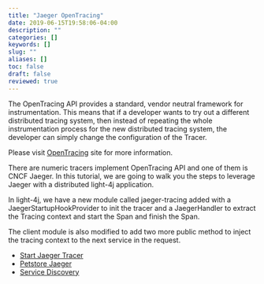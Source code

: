 ```yaml
---
title: "Jaeger OpenTracing"
date: 2019-06-15T19:58:06-04:00
description: ""
categories: []
keywords: []
slug: ""
aliases: []
toc: false
draft: false
reviewed: true
---
```


The OpenTracing API provides a standard, vendor neutral framework for instrumentation. This means that if a developer wants to try out a different distributed tracing system, then instead of repeating the whole instrumentation process for the new distributed tracing system, the developer can simply change the configuration of the Tracer.

Please visit [OpenTracing](https://opentracing.io/) site for more information.

There are numeric tracers implement OpenTracing API and one of them is CNCF Jaeger. In this tutorial, we are going to walk you the steps to leverage Jaeger with a distributed light-4j application. 

In light-4j, we have a new module called jaeger-tracing added with a JaegerStartupHookProvider to init the tracer and a JaegerHandler to extract the Tracing context and start the Span and finish the Span. 

The client module is also modified to add two more public method to inject the tracing context to the next service in the request. 

* [Start Jaeger Tracer](/tutorial/tracing/jaeger/all-in-one/)
* [Petstore Jaeger](/tutorial/tracing/jaeger/petstore-jaeger/)
* [Service Discovery](/tutorial/tracing/jaeger/service-discovery/)

